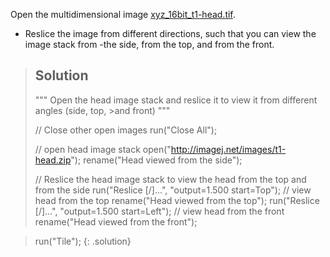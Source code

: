 Open the multidimensional image [xyz_16bit_t1-head.tif](https://github.com/NEUBIAS/training-resources/raw/master/image_data/xyz_16bit_t1-head.tif).
- Reslice the image from different directions, such that you can view the image stack from -the side, from the top, and from the front.


> ## Solution
>""" Open the head image stack and reslice it to view it from different angles (side, top, >and front) """
>
>// Close other open images
>run("Close All");
>
>// open head image stack
>open("http://imagej.net/images/t1-head.zip");
>rename("Head viewed from the side");
>
>// Reslice the head image stack to view the head from the top and from the side
>run("Reslice [/]...", "output=1.500 start=Top"); // view head from the top
>rename("Head viewed from the top");
>run("Reslice [/]...", "output=1.500 start=Left"); // view head from the front
>rename("Head viewed from the front");

>run("Tile");
{: .solution}

